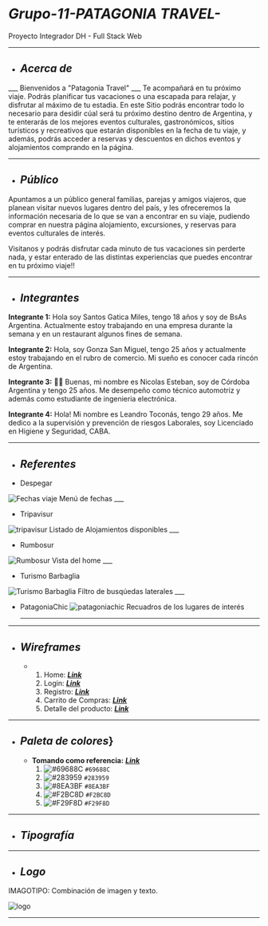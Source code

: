 # ___Grupo-11-PATAGONIA TRAVEL-___
Proyecto Integrador DH - Full Stack Web

___
+ ## ___Acerca de___

___ Bienvenidos a "Patagonia Travel" ___
Te acompañará en tu próximo viaje. Podrás planificar tus vacaciones o una escapada para relajar, y disfrutar al máximo de tu estadia.
En este Sitio podrás encontrar todo lo necesario para desidir cúal será tu próximo destino dentro de Argentina, y te enterarás de los mejores eventos culturales, gastronómicos, sitios turísticos y recreativos que estarán disponibles en la fecha de tu viaje, y además, podrás acceder a reservas y descuentos en dichos eventos y alojamientos comprando en la página.

___

+ ## ___Público___

Apuntamos a un público general familias, parejas y amigos viajeros, que planean visitar nuevos lugares dentro del país, y les ofreceremos la información necesaria de lo que se van a encontrar en su viaje, pudiendo comprar en nuestra página alojamiento, excursiones, y reservas para eventos culturales de interés. 

Visitanos y podrás disfrutar cada minuto de tus vacaciones sin perderte nada, y estar enterado de las distintas experiencias que puedes encontrar en tu próximo viaje!!

___

+ ## ___Integrantes___

__Integrante 1:__
    Hola soy Santos Gatica Miles, tengo 18 años y soy de BsAs Argentina. Actualmente estoy trabajando en una empresa durante la semana y en un restaurant algunos fines de semana.  

__Integrante 2:__
    Hola, soy Gonza San Miguel, tengo 25 años y actualmente estoy trabajando en el rubro de comercio. Mi sueño es conocer cada rincón de Argentina. 

__Integrante 3:__
    :raising_hand_man: Buenas, mi nombre es Nicolas Esteban, soy de Córdoba Argentina y tengo 25 años.
    Me desempeño como técnico automotriz y además como estudiante de ingenieria electrónica. 

__Integrante 4:__ 
    Hola! Mi nombre es Leandro Toconás, tengo 29 años.
    Me dedico a la supervisión y prevención de riesgos Laborales, soy Licenciado en Higiene y Seguridad, CABA.

___
   
+ ## ___Referentes___

- Despegar

![Fechas viaje](https://user-images.githubusercontent.com/93563000/141685817-ccb169b1-1c69-4505-b1db-0ac450740cc5.png)
    Menú de fechas
    ___

- Tripavisur

![tripavisur](https://user-images.githubusercontent.com/93563000/142018749-29a9f800-85ac-4df7-9bd0-ae591dfe2fe7.png)
    Listado de Alojamientos disponibles
    ___

- Rumbosur

![Rumbosur](https://user-images.githubusercontent.com/93354017/142296871-e08eaa90-f6b6-46d9-b9b6-c6d5510d71ae.PNG)
    Vista del home
    ___

- Turismo Barbaglia

![Turismo Barbaglia](https://user-images.githubusercontent.com/93354017/142297229-915b3bc0-182e-4f38-bf09-3ee273b02fb1.PNG)
    Filtro de busqúedas laterales
    ___

- PatagoniaChic
![patagoniachic](https://user-images.githubusercontent.com/93563000/142867282-93379a27-8ee0-49b9-8dd5-e55db77deb4a.png)
    Recuadros de los lugares de interés
    ___

___

+ ## ___Wireframes___
     - 
        1. Home: [___Link___](https://www.figma.com/file/ZcaRTTy3ItNsrzLnccIsl4/Untitled?node-id=0%3A1)
        2. Login: [___Link___](https://www.figma.com/file/roQTkWTjxDx678PrhrcG0p/login-y-registro-(1)-(1)?node-id=0%3A1)
        3. Registro: [___Link___](https://www.figma.com/file/roQTkWTjxDx678PrhrcG0p/login-y-registro-(1)-(1)?node-id=16%3A50)
        4. Carrito de Compras: [___Link___](https://www.figma.com/file/0N6LGpDLhoDB0sMmZDIAoc/Untitled?node-id=10%3A3)
        5. Detalle del producto: [___Link___](https://www.figma.com/file/0N6LGpDLhoDB0sMmZDIAoc/Untitled?node-id=9%3A6)
___

+ ## ___Paleta de colores___}
    - __Tomando como referencia:__ [___Link___](https://color.adobe.com/es/trends/Travel)
        1. ![#69688C](https://via.placeholder.com/15/69688C/000000?text=+) `#69688C`
        2. ![#283959](https://via.placeholder.com/15/283959/000000?text=+) `#283959`
        3. ![#8EA3BF](https://via.placeholder.com/15/8EA3BF/000000?text=+) `#8EA3BF`
        4. ![#F2BC8D](https://via.placeholder.com/15/F2BC8D/000000?text=+) `#F2BC8D`
        5. ![#F29F8D](https://via.placeholder.com/15/F29F8D/000000?text=+) `#F29F8D`
        
___

+ ## ___Tipografía___

___
+ ## ___Logo___

IMAGOTIPO: Combinación de imagen y texto.

![logo](https://user-images.githubusercontent.com/93563000/142296769-8b770387-45b5-43be-9590-a90c81cf1874.jpg)
___